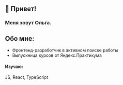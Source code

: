 ## 👋 Привет!
### Меня зовут Ольга.

## Обо мне:
- Фронтенд-разработчик в активном поиске работы
- Выпускница курсов от Яндекс.Практикума

#### Изучаю:
JS, React, TypeScript


